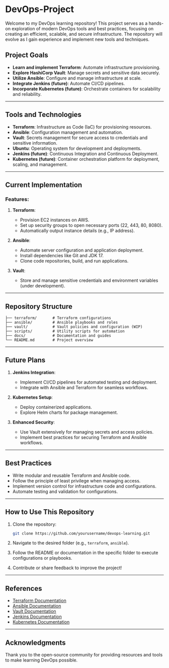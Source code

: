 # DevOps-Project

Welcome to my DevOps learning repository! This project serves as a hands-on exploration of modern DevOps tools and best practices, focusing on creating an efficient, scalable, and secure infrastructure. The repository will evolve as I gain experience and implement new tools and techniques.

## Project Goals
- **Learn and implement Terraform**: Automate infrastructure provisioning.
- **Explore HashiCorp Vault**: Manage secrets and sensitive data securely.
- **Utilize Ansible**: Configure and manage infrastructure at scale.
- **Integrate Jenkins (future)**: Automate CI/CD pipelines.
- **Incorporate Kubernetes (future)**: Orchestrate containers for scalability and reliability.

---

## Tools and Technologies
- **Terraform**: Infrastructure as Code (IaC) for provisioning resources.
- **Ansible**: Configuration management and automation.
- **Vault**: Secrets management for secure access to credentials and sensitive information.
- **Ubuntu**: Operating system for development and deployments.
- **Jenkins (future)**: Continuous Integration and Continuous Deployment.
- **Kubernetes (future)**: Container orchestration platform for deployment, scaling, and management.

---

## Current Implementation

### Features:
1. **Terraform**:
   - Provision EC2 instances on AWS.
   - Set up security groups to open necessary ports (22, 443, 80, 8080).
   - Automatically output instance details (e.g., IP address).

2. **Ansible**:
   - Automate server configuration and application deployment.
   - Install dependencies like Git and JDK 17.
   - Clone code repositories, build, and run applications.

3. **Vault**:
   - Store and manage sensitive credentials and environment variables (under development).

---

## Repository Structure
```
├── terraform/       # Terraform configurations
├── ansible/         # Ansible playbooks and roles
├── vault/           # Vault policies and configuration (WIP)
├── scripts/         # Utility scripts for automation
├── docs/            # Documentation and guides
└── README.md        # Project overview
```

---

## Future Plans
1. **Jenkins Integration**:
   - Implement CI/CD pipelines for automated testing and deployment.
   - Integrate with Ansible and Terraform for seamless workflows.

2. **Kubernetes Setup**:
   - Deploy containerized applications.
   - Explore Helm charts for package management.

3. **Enhanced Security**:
   - Use Vault extensively for managing secrets and access policies.
   - Implement best practices for securing Terraform and Ansible workflows.

---

## Best Practices
- Write modular and reusable Terraform and Ansible code.
- Follow the principle of least privilege when managing access.
- Implement version control for infrastructure code and configurations.
- Automate testing and validation for configurations.

---

## How to Use This Repository
1. Clone the repository:
   ```bash
   git clone https://github.com/yourusername/devops-learning.git
   ```

2. Navigate to the desired folder (e.g., `terraform`, `ansible`).

3. Follow the README or documentation in the specific folder to execute configurations or playbooks.

4. Contribute or share feedback to improve the project!

---

## References
- [Terraform Documentation](https://developer.hashicorp.com/terraform/docs)
- [Ansible Documentation](https://docs.ansible.com/)
- [Vault Documentation](https://developer.hashicorp.com/vault/docs)
- [Jenkins Documentation](https://www.jenkins.io/doc/)
- [Kubernetes Documentation](https://kubernetes.io/docs/)

---

## Acknowledgments
Thank you to the open-source community for providing resources and tools to make learning DevOps possible.

